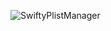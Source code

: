 ![SwiftyPlistManager](https://github.com/rebeloper/SwiftyPlistManager/blob/master/SwiftyPlistManager/SwiftyPlistManagerLogo.gif?raw=false)
